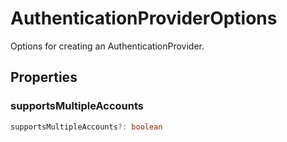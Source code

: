 # AuthenticationProviderOptions

Options for creating an AuthenticationProvider.

## Properties

### supportsMultipleAccounts

```typescript
supportsMultipleAccounts?: boolean
```

